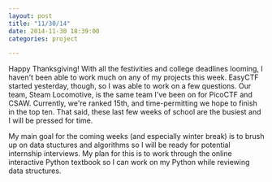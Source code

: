 ```yaml
---
layout: post
title: "11/30/14"
date: 2014-11-30 18:39:00
categories: project

---
```

Happy Thanksgiving! With all the festivities and college deadlines looming, I haven't been able to work much on any of my projects this week. EasyCTF started yesterday, though, so I was able to work on a few questions. Our team, Steam Locomotive, is the same team I've been on for PicoCTF and CSAW. Currently, we're ranked 15th, and time-permitting we hope to finish in the top ten. That said, these last few weeks of school are the busiest and I will be pressed for time.

My main goal for the coming weeks (and especially winter break) is to brush up on data stuctures and algorithms so I will be ready for potential internship interviews. My plan for this is to work through the online interactive Python textbook so I can work on my Python while reviewing data structures. 
